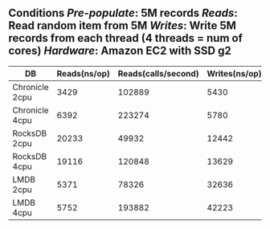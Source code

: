 **Conditions**
_Pre-populate_: 5M records
_Reads_: Read random item from 5M
_Writes_: Write 5M records from each thread (4 threads = num of cores)
_Hardware_: Amazon EC2 with SSD g2
---

| DB| Reads(ns/op) | Reads(calls/second) | Writes(ns/op) | Writes(calls/second) |
| --- | --- | --- | --- | --- | 
| Chronicle 2cpu | 3429 | 102889 | 5430 | 52267 |
| Chronicle 4cpu | 6392 | 223274 | 5780 | 92596 |
| RocksDB 2cpu | 20233 | 49932 | 12442 | 39937 |
| RocksDB 4cpu | 19116 | 120848 | 13629 | 74184 |
| LMDB 2cpu | 5371 | 78326 | 32636 | 28654 |
| LMDB 4cpu | 5752 | 193882 | 42223 | 48693 |

